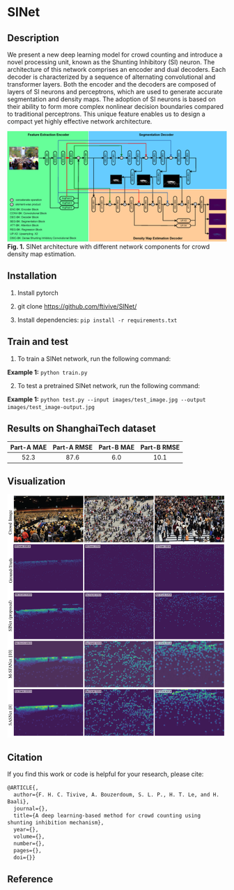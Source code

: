 # SINet
## Description
We present a new deep learning model for crowd counting and introduce a novel processing unit, known as the Shunting Inhibitory (SI) neuron. The architecture of this network comprises an encoder and dual decoders. Each decoder is characterized by a sequence of alternating convolutional and transformer layers. Both the encoder and the decoders are composed of layers of SI neurons and perceptrons, which are used to generate accurate segmentation and density maps. The adoption of SI neurons is based on their ability to form more complex nonlinear decision boundaries compared to traditional perceptrons. This unique feature enables us to design a compact yet highly effective network architecture.


![alt_text](./assets/model.png)
**Fig. 1.** SINet architecture with different network components for crowd density map estimation.


## Installation
1. Install pytorch

2. git clone https://github.com/ftivive/SINet/

3. Install dependencies: `pip install -r requirements.txt`





## Train and test
1. To train a SINet network, run the following command:

**Example 1:** `python train.py`

2. To test a pretrained SINet network, run the following command:

**Example 1:** `python test.py --input images/test_image.jpg --output images/test_image-output.jpg`




## Results on ShanghaiTech dataset
| **Part-A MAE** | **Part-A RMSE** | **Part-B MAE** | **Part-B RMSE** |
|:------------:|:-------------:|:------------:|:-------------:|
| 52.3    | 87.6      | 6.0      | 10.1       |




## Visualization
![alt_text](./assets/visualization.png)

## Citation
If you find this work or code is helpful for your research, please cite:
```
@ARTICLE{,
  author={F. H. C. Tivive, A. Bouzerdoum, S. L. P., H. T. Le, and H. Baali},
  journal={}, 
  title={A deep learning-based method for crowd counting using shunting inhibition mechanism}, 
  year={},
  volume={},
  number={},
  pages={},
  doi={}}
  ```
## Reference

